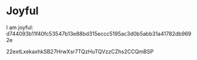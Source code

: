 # Joyful

I am joyful: d744093b11f40fc53547b13e88bd315eccc5195ac3d0b5abb31a41782db9692e


22extLxekaxhkSB27HrwXsr7TQzHuTQVzzCZhs2CCQmBSP